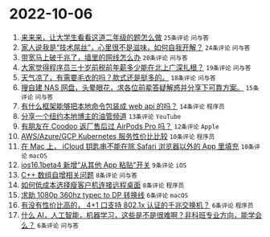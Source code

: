 # 2022-10-06

1. [来来来，让大学生看看这道二年级的题怎么做](https://www.v2ex.com/t/884835) `25条评论` `问与答`
1. [家人说我是“技术屌丝”，心里很不是滋味，如何自我开解？](https://www.v2ex.com/t/884871) `24条评论` `问与答`
1. [带宽马上破千兆了，墙里的网线怎么办](https://www.v2ex.com/t/884849) `20条评论` `问与答`
1. [大家觉得程序员三十岁前税前年薪多少能在北上广深扎根？](https://www.v2ex.com/t/884858) `19条评论` `问与答`
1. [天气凉了，有需要毛衣的吗？款式还是挺多的。](https://www.v2ex.com/t/884846) `18条评论` `问与答`
1. [搜自建 NAS 网盘，头晕眼花，求各位前辈答疑解惑并分享下可靠方案。](https://www.v2ex.com/t/884857) `15条评论` `问与答`
1. [有什么框架能够把本地命令包装成 web api 的吗？](https://www.v2ex.com/t/884848) `14条评论` `程序员`
1. [分享一个纽约本地博主的油管频道](https://www.v2ex.com/t/884851) `13条评论` `YouTube`
1. [有朋友在 Coodoo 返厂售后过 AirPods Pro 吗？](https://www.v2ex.com/t/884836) `12条评论` `Apple`
1. [AWS/Azure/GCP Kubernetes 服务性价比比较](https://www.v2ex.com/t/884864) `10条评论` `程序员`
1. [在 Mac 上， iCloud 钥匙串不能在除 Safari 浏览器以外的 App 里填充](https://www.v2ex.com/t/884840) `10条评论` `macOS`
1. [ios16.1beta4 新增“从其他 App 粘贴”开关](https://www.v2ex.com/t/884865) `9条评论` `iOS`
1. [C++ 数组自增相关问题](https://www.v2ex.com/t/884852) `8条评论` `问与答`
1. [如何低成本选择瘦客户机连接远程桌面](https://www.v2ex.com/t/884847) `8条评论` `程序员`
1. [求助 1080p 360hz typec to DP 转换线](https://www.v2ex.com/t/884874) `6条评论` `macOS`
1. [有没有性价比高的， 4+1 口支持 802.1x 认证的千兆交换机？](https://www.v2ex.com/t/884853) `6条评论` `程序员`
1. [什么 AI，人工智能，机器学习，这些是不是很难啊？非科班专业方向，能学会么？](https://www.v2ex.com/t/884839) `6条评论` `问与答`

